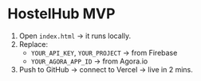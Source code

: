 # HostelHub MVP

1. Open `index.html` → it runs locally.
2. Replace:
   - `YOUR_API_KEY`, `YOUR_PROJECT` → from Firebase
   - `YOUR_AGORA_APP_ID` → from Agora.io
3. Push to GitHub → connect to Vercel → live in 2 mins.
